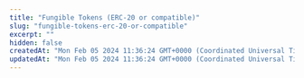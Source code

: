 ```yaml
---
title: "Fungible Tokens (ERC-20 or compatible)"
slug: "fungible-tokens-erc-20-or-compatible"
excerpt: ""
hidden: false
createdAt: "Mon Feb 05 2024 11:36:24 GMT+0000 (Coordinated Universal Time)"
updatedAt: "Mon Feb 05 2024 11:36:24 GMT+0000 (Coordinated Universal Time)"
---
```

